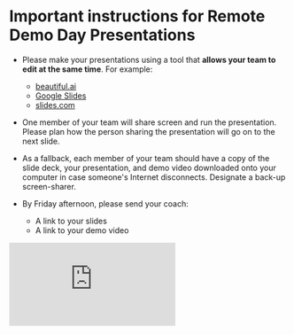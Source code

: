 # Important instructions for Remote Demo Day Presentations

* Please make your presentations using a tool that **allows your team to edit at the same time**. For example:
    * [beautiful.ai](https://www.beautiful.ai)
    * [Google Slides](https://www.google.com/slides/about/)
    * [slides.com](https://slides.com)

* One member of your team will share screen and run the presentation. Please plan how the person sharing the presentation will go on to the next slide.

* As a fallback, each member of your team should have a copy of the slide deck, your presentation, and demo video downloaded onto your computer in case someone's Internet disconnects. Designate a back-up screen-sharer. 

* By Friday afternoon, please send your coach:
  * A link to your slides
  * A link to your demo video  


![Tracking pixel](https://githubanalytics.herokuapp.com/course/sequence/remote/demo_day_presentations.md)
